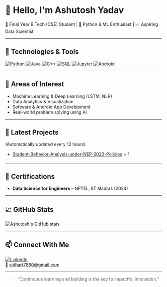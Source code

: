 # 👋 Hello, I'm Ashutosh Yadav

🚀 Final Year B.Tech (CSE) Student | 🧠 Python & ML Enthusiast | 📈 Aspiring Data Scientist

---

## 🔧 Technologies & Tools

![Python](https://img.shields.io/badge/-Python-3776AB?style=flat-square&logo=python&logoColor=white)
![Java](https://img.shields.io/badge/-Java-007396?style=flat-square&logo=java&logoColor=white)
![C++](https://img.shields.io/badge/-C++-00599C?style=flat-square&logo=c%2b%2b&logoColor=white)
![SQL](https://img.shields.io/badge/-SQL-4479A1?style=flat-square&logo=postgresql&logoColor=white)
![Jupyter](https://img.shields.io/badge/-Jupyter-F37626?style=flat-square&logo=jupyter&logoColor=white)
![Android](https://img.shields.io/badge/-Android-3DDC84?style=flat-square&logo=android&logoColor=white)

---

## 🧠 Areas of Interest

- Machine Learning & Deep Learning (LSTM, NLP)
- Data Analytics & Visualization
- Software & Android App Development
- Real-world problem solving using AI

---

## 💼 Latest Projects  
(Automatically updated every 12 hours)  

<!-- PROJECTS:START -->
- [Student-Behavior-Analysis-under-NEP-2020-Policies](https://github.com/AshuMLTech/Student-Behavior-Analysis-under-NEP-2020-Policies) ⭐ 1
<!-- PROJECTS:END -->

---

## 📜 Certifications

- **Data Science for Engineers** – NPTEL, IIT Madras (2024)

---

## 📈 GitHub Stats

![Ashutosh's GitHub stats](https://github-readme-stats.vercel.app/api?username=AshuMLTech&show_icons=true&theme=radical)

---

## 📫 Connect With Me

[![LinkedIn](https://img.shields.io/badge/-LinkedIn-blue?style=flat-square&logo=linkedin&logoColor=white)](https://www.linkedin.com/in/ashutoshyadav17/)  
📧 sidhart7860@gmail.com

---

> “Continuous learning and building is the key to impactful innovation.”
